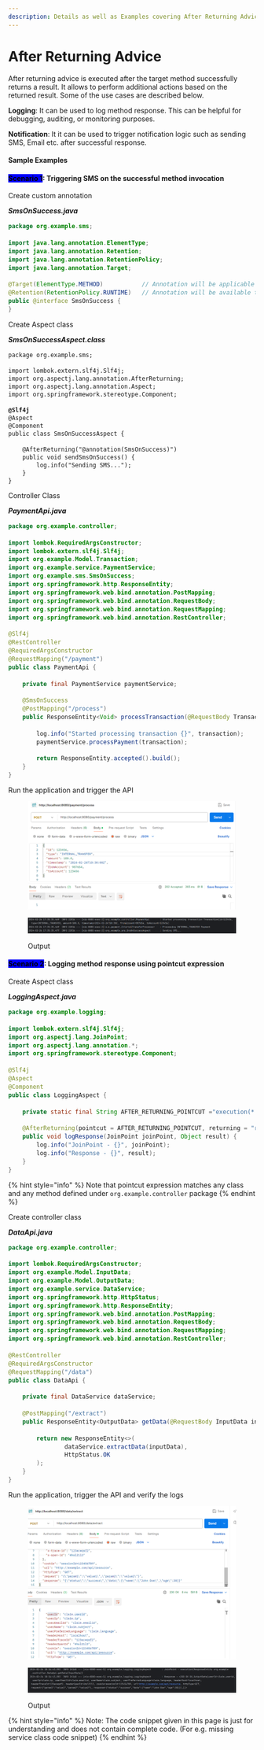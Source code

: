 ```yaml
---
description: Details as well as Examples covering After Returning Advice.
---
```


# After Returning Advice

After returning advice is executed after the target method successfully returns a result. It allows to perform additional actions based on the returned result. Some of the use cases are described below.

**Logging**: It can be used to log method response. This can be helpful for debugging, auditing, or monitoring purposes.

**Notification**: It it can be used to trigger notification logic such as sending SMS, Email etc. after successful response.



#### Sample Examples

#### <mark style="background-color:blue;">Scenario 1</mark>: Triggering SMS on the successful method invocation

Create custom annotation

_**SmsOnSuccess.java**_

```java
package org.example.sms;

import java.lang.annotation.ElementType;
import java.lang.annotation.Retention;
import java.lang.annotation.RetentionPolicy;
import java.lang.annotation.Target;

@Target(ElementType.METHOD)           // Annotation will be applicable on methods only
@Retention(RetentionPolicy.RUNTIME)   // Annotation will be available to the JVM at runtime
public @interface SmsOnSuccess {
}
```

Create Aspect class

_**SmsOnSuccessAspect.class**_

<pre class="language-java"><code class="lang-java">package org.example.sms;

import lombok.extern.slf4j.Slf4j;
import org.aspectj.lang.annotation.AfterReturning;
import org.aspectj.lang.annotation.Aspect;
import org.springframework.stereotype.Component;

<strong>@Slf4j
</strong>@Aspect
@Component
public class SmsOnSuccessAspect {

    @AfterReturning("@annotation(SmsOnSuccess)")
    public void sendSmsOnSuccess() {
        log.info("Sending SMS...");
    }
}
</code></pre>

Controller Class

_**PaymentApi.java**_

```java
package org.example.controller;

import lombok.RequiredArgsConstructor;
import lombok.extern.slf4j.Slf4j;
import org.example.Model.Transaction;
import org.example.service.PaymentService;
import org.example.sms.SmsOnSuccess;
import org.springframework.http.ResponseEntity;
import org.springframework.web.bind.annotation.PostMapping;
import org.springframework.web.bind.annotation.RequestBody;
import org.springframework.web.bind.annotation.RequestMapping;
import org.springframework.web.bind.annotation.RestController;

@Slf4j
@RestController
@RequiredArgsConstructor
@RequestMapping("/payment")
public class PaymentApi {

    private final PaymentService paymentService;

    @SmsOnSuccess
    @PostMapping("/process")
    public ResponseEntity<Void> processTransaction(@RequestBody Transaction transaction) {

        log.info("Started processing transaction {}", transaction);
        paymentService.processPayment(transaction);

        return ResponseEntity.accepted().build();
    }
}
```

Run the application and trigger the API

<figure><img src="../../../.gitbook/assets/image (1) (1) (1) (1) (1) (1) (1) (1) (1) (1) (1) (1) (1) (1) (1) (1) (1) (1) (1) (1) (1) (1) (1) (1) (1) (1) (1) (1) (1) (1) (1) (1) (1) (1) (1) (1) (1) (1) (1) (1) (1) (1) (1) (1) (1) (1) (1) (1) (1) (1) (1) (1) (1) (1) (1) (1) (1) (1) (1) (1).png" alt="" width="563"><figcaption></figcaption></figure>

<figure><img src="../../../.gitbook/assets/image (1) (1) (1) (1) (1) (1) (1) (1) (1) (1) (1) (1) (1) (1) (1) (1) (1) (1) (1) (1) (1) (1) (1) (1) (1) (1) (1) (1) (1) (1) (1) (1) (1) (1) (1) (1) (1) (1) (1) (1) (1) (1) (1) (1) (1) (1) (1) (1) (1) (1) (1) (1) (1) (1) (1) (1) (1) (1) (1) (1) (1).png" alt=""><figcaption><p>Output</p></figcaption></figure>

#### <mark style="background-color:blue;">Scenario 2</mark>: Logging method response using pointcut expression

Create Aspect class

_**LoggingAspect.java**_

```java
package org.example.logging;

import lombok.extern.slf4j.Slf4j;
import org.aspectj.lang.JoinPoint;
import org.aspectj.lang.annotation.*;
import org.springframework.stereotype.Component;

@Slf4j
@Aspect
@Component
public class LoggingAspect {

    private static final String AFTER_RETURNING_POINTCUT ="execution(* org.example.controller.*.*(..))";
    
    @AfterReturning(pointcut = AFTER_RETURNING_POINTCUT, returning = "result")
    public void logResponse(JoinPoint joinPoint, Object result) {
        log.info("JoinPoint - {}", joinPoint);
        log.info("Response - {}", result);
    }
}

```

{% hint style="info" %}
Note that pointcut expression matches any class and any method defined under `org.example.controller` package
{% endhint %}

Create controller class

_**DataApi.java**_

```java
package org.example.controller;

import lombok.RequiredArgsConstructor;
import org.example.Model.InputData;
import org.example.Model.OutputData;
import org.example.service.DataService;
import org.springframework.http.HttpStatus;
import org.springframework.http.ResponseEntity;
import org.springframework.web.bind.annotation.PostMapping;
import org.springframework.web.bind.annotation.RequestBody;
import org.springframework.web.bind.annotation.RequestMapping;
import org.springframework.web.bind.annotation.RestController;

@RestController
@RequiredArgsConstructor
@RequestMapping("/data")
public class DataApi {

    private final DataService dataService;

    @PostMapping("/extract")
    public ResponseEntity<OutputData> getData(@RequestBody InputData inputData) {

        return new ResponseEntity<>(
                dataService.extractData(inputData),
                HttpStatus.OK
        );
    }
}
```



Run the application, trigger the API and verify the logs

<figure><img src="../../../.gitbook/assets/image (2) (1) (1) (1) (1) (1) (1) (1) (1) (1) (1) (1) (1) (1) (1) (1) (1) (1) (1) (1) (1) (1) (1) (1) (1) (1) (1) (1) (1) (1) (1) (1) (1) (1) (1) (1).png" alt="" width="563"><figcaption></figcaption></figure>

<figure><img src="../../../.gitbook/assets/image (3) (1) (1) (1) (1) (1) (1) (1) (1) (1) (1) (1) (1) (1) (1) (1) (1) (1) (1) (1) (1) (1) (1) (1) (1) (1).png" alt=""><figcaption><p>Output</p></figcaption></figure>







{% hint style="info" %}
Note: The code snippet given in this page is just for understanding and does not contain complete code. (For e.g. missing service class code snippet)
{% endhint %}
